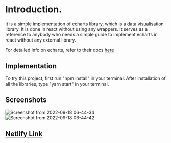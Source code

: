 
# Introduction.

It is a simple implementation of echarts library, which is a data visualisation library. It is done in react without using any wrappers. It serves as a reference to anybody who needs a simple guide to implement echarts in react without any external library.

For detailed info on echarts, refer to their docs [here](https://echarts.apache.org/en/option.html#title) 

## Implementation

To try this project, first run "npm install" in your terminal. After installation of all the libraries, type "yarn start" in your terminal.

## Screenshots

![Screenshot from 2022-09-18 06-44-34](https://user-images.githubusercontent.com/62064103/190881550-9e23f10a-5927-413f-bea4-cd15b17ce6a9.png)
![Screenshot from 2022-09-18 06-44-42](https://user-images.githubusercontent.com/62064103/190881552-a6faa389-52cb-423f-8cfb-87f376acc88a.png)

## [Netlify Link](https://chartsassignment.netlify.app/)
